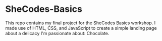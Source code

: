 # SheCodes-Basics

This repo contains my final project for the SheCodes Basics workshop. I made use of HTML, CSS, and JavaScript to create a simple landing page about a delicacy I'm passionate about: Chocolate.
